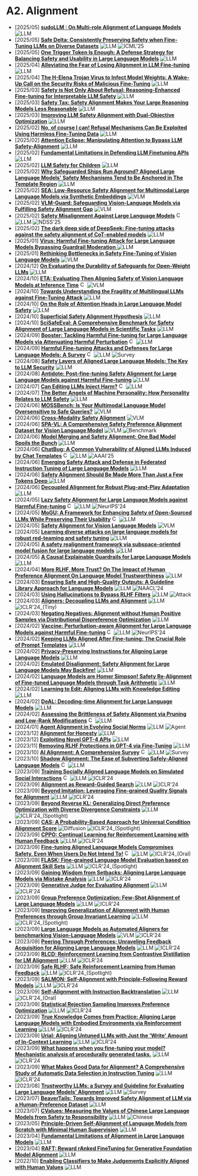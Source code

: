# A2. Alignment
- [2025/05] **[sudoLLM : On Multi-role Alignment of Language Models](https://arxiv.org/abs/2505.14607)** ![LLM](https://img.shields.io/badge/LLM-589cf4)
- [2025/05] **[Safe Delta: Consistently Preserving Safety when Fine-Tuning LLMs on Diverse Datasets](https://arxiv.org/abs/2505.12038)** ![LLM](https://img.shields.io/badge/LLM-589cf4) ![ICML'25](https://img.shields.io/badge/ICML'25-f1b800)
- [2025/05] **[One Trigger Token Is Enough: A Defense Strategy for Balancing Safety and Usability in Large Language Models](https://arxiv.org/abs/2505.07167)** ![LLM](https://img.shields.io/badge/LLM-589cf4)
- [2025/04] **[Alleviating the Fear of Losing Alignment in LLM Fine-tuning](https://arxiv.org/abs/2504.09757)** ![LLM](https://img.shields.io/badge/LLM-589cf4)
- [2025/04] **[The H-Elena Trojan Virus to Infect Model Weights: A Wake-Up Call on the Security Risks of Malicious Fine-Tuning](https://arxiv.org/abs/2504.03823)** ![LLM](https://img.shields.io/badge/LLM-589cf4)
- [2025/03] **[Safety is Not Only About Refusal: Reasoning-Enhanced Fine-tuning for Interpretable LLM Safety](https://arxiv.org/abs/2503.05021)** ![LLM](https://img.shields.io/badge/LLM-589cf4)
- [2025/03] **[Safety Tax: Safety Alignment Makes Your Large Reasoning Models Less Reasonable](https://arxiv.org/abs/2503.00555)** ![LLM](https://img.shields.io/badge/LLM-589cf4)
- [2025/03] **[Improving LLM Safety Alignment with Dual-Objective Optimization](https://arxiv.org/abs/2503.03710)** ![LLM](https://img.shields.io/badge/LLM-589cf4)
- [2025/02] **[No, of course I can! Refusal Mechanisms Can Be Exploited Using Harmless Fine-Tuning Data](https://arxiv.org/abs/2502.19537)** ![LLM](https://img.shields.io/badge/LLM-589cf4)
- [2025/02] **[Attention Eclipse: Manipulating Attention to Bypass LLM Safety-Alignment](https://arxiv.org/abs/2502.15334)** ![LLM](https://img.shields.io/badge/LLM-589cf4)
- [2025/02] **[Fundamental Limitations in Defending LLM Finetuning APIs](https://arxiv.org/abs/2502.14828)** ![LLM](https://img.shields.io/badge/LLM-589cf4)
- [2025/02] **[LLM Safety for Children](https://arxiv.org/abs/2502.12552v1)** ![LLM](https://img.shields.io/badge/LLM-589cf4)
- [2025/02] **[Why Safeguarded Ships Run Aground? Aligned Large Language Models' Safety Mechanisms Tend to Be Anchored in The Template Region](https://arxiv.org/abs/2502.13946)** ![LLM](https://img.shields.io/badge/LLM-589cf4)
- [2025/02] **[SEA: Low-Resource Safety Alignment for Multimodal Large Language Models via Synthetic Embeddings](https://arxiv.org/abs/2502.12562)** ![VLM](https://img.shields.io/badge/VLM-c7688b)
- [2025/02] **[VLM-Guard: Safeguarding Vision-Language Models via Fulfilling Safety Alignment Gap](https://arxiv.org/abs/2502.10486)** ![VLM](https://img.shields.io/badge/VLM-c7688b)
- [2025/02] **[Safety Misalignment Against Large Language Models](https://www.ndss-symposium.org/ndss-paper/safety-misalignment-against-large-language-models/)** [<img src="https://github.com/FortAwesome/Font-Awesome/blob/6.x/svgs/brands/github.svg" alt="Code" width="15" height="15">](https://github.com/ThuCCSLab/misalignment) ![LLM](https://img.shields.io/badge/LLM-589cf4) ![NDSS'25](https://img.shields.io/badge/NDSS'25-f1b800)
- [2025/02] **[The dark deep side of DeepSeek: Fine-tuning attacks against the safety alignment of CoT-enabled models](https://arxiv.org/abs/2502.01225)** ![LLM](https://img.shields.io/badge/LLM-589cf4)
- [2025/01] **[Virus: Harmful Fine-tuning Attack for Large Language Models Bypassing Guardrail Moderation ](https://arxiv.org/abs/2501.17433)** ![LLM](https://img.shields.io/badge/LLM-589cf4)
- [2025/01] **[Rethinking Bottlenecks in Safety Fine-Tuning of Vision Language Models](https://arxiv.org/abs/2501.18533)** ![VLM](https://img.shields.io/badge/VLM-c7688b)
- [2024/12] **[On Evaluating the Durability of Safeguards for Open-Weight LLMs](https://arxiv.org/abs/2412.07097)** ![LLM](https://img.shields.io/badge/LLM-589cf4)
- [2024/10] **[ETA: Evaluating Then Aligning Safety of Vision Language Models at Inference Time](https://arxiv.org/pdf/2410.06625)** [<img src="https://github.com/FortAwesome/Font-Awesome/blob/6.x/svgs/brands/github.svg" alt="Code" width="15" height="15">](https://github.com/DripNowhy/ETA) ![VLM](https://img.shields.io/badge/VLM-c7688b)
- [2024/10] **[Towards Understanding the Fragility of Multilingual LLMs against Fine-Tuning Attack](https://arxiv.org/abs/2410.18210)** ![LLM](https://img.shields.io/badge/LLM-589cf4)
- [2024/10] **[On the Role of Attention Heads in Large Language Model Safety](https://arxiv.org/abs/2410.13708)** ![LLM](https://img.shields.io/badge/LLM-589cf4)
- [2024/10] **[Superficial Safety Alignment Hypothesis](https://arxiv.org/abs/2410.10862)** ![LLM](https://img.shields.io/badge/LLM-589cf4)
- [2024/10] **[SciSafeEval: A Comprehensive Benchmark for Safety Alignment of Large Language Models in Scientific Tasks](https://arxiv.org/abs/2410.03769)** ![LLM](https://img.shields.io/badge/LLM-589cf4)
- [2024/09] **[Booster: Tackling Harmful Fine-tuning for Large Language Models via Attenuating Harmful Perturbation](https://arxiv.org/abs/2409.01586)** [<img src="https://github.com/FortAwesome/Font-Awesome/blob/6.x/svgs/brands/github.svg" alt="Code" width="15" height="15">](https://github.com/git-disl/Booster) ![LLM](https://img.shields.io/badge/LLM-589cf4)
- [2024/09] **[Harmful Fine-tuning Attacks and Defenses for Large Language Models: A Survey](https://arxiv.org/abs/2409.18169)** [<img src="https://github.com/FortAwesome/Font-Awesome/blob/6.x/svgs/brands/github.svg" alt="Code" width="15" height="15">](https://github.com/git-disl/awesome_LLM-harmful-fine-tuning-papers) ![LLM](https://img.shields.io/badge/LLM-589cf4) ![Survey](https://img.shields.io/badge/Survey-87b800)
- [2024/08] **[Safety Layers of Aligned Large Language Models: The Key to LLM Security](https://arxiv.org/abs/2408.17003)** ![LLM](https://img.shields.io/badge/LLM-589cf4)
- [2024/08] **[Antidote: Post-fine-tuning Safety Alignment for Large Language Models against Harmful Fine-tuning](https://arxiv.org/abs/2408.09600)** ![LLM](https://img.shields.io/badge/LLM-589cf4)
- [2024/07] **[Can Editing LLMs Inject Harm?](https://arxiv.org/abs/2407.20224)** [<img src="https://github.com/FortAwesome/Font-Awesome/blob/6.x/svgs/brands/github.svg" alt="Code" width="15" height="15">](https://llm-editing.github.io/) ![LLM](https://img.shields.io/badge/LLM-589cf4)
- [2024/07] **[The Better Angels of Machine Personality: How Personality Relates to LLM Safety](https://arxiv.org/abs/2407.12344)** ![LLM](https://img.shields.io/badge/LLM-589cf4)
- [2024/06] **[MOSSBench: Is Your Multimodal Language Model Oversensitive to Safe Queries?](https://arxiv.org/abs/2406.17806)** ![VLM](https://img.shields.io/badge/VLM-c7688b)
- [2024/06] **[Cross-Modality Safety Alignment](https://arxiv.org/abs/2406.15279)** ![VLM](https://img.shields.io/badge/VLM-c7688b)
- [2024/06] **[SPA-VL: A Comprehensive Safety Preference Alignment Dataset for Vision Language Model](https://arxiv.org/abs/2406.12030)** ![VLM](https://img.shields.io/badge/VLM-c7688b) ![Benchmark](https://img.shields.io/badge/Benchmark-87b800)
- [2024/06] **[Model Merging and Safety Alignment: One Bad Model Spoils the Bunch](https://arxiv.org/abs/2406.14563)** ![LLM](https://img.shields.io/badge/LLM-589cf4)
- [2024/06] **[ChatBug: A Common Vulnerability of Aligned LLMs Induced by Chat Templates](https://arxiv.org/abs/2406.12935)** [<img src="https://github.com/FortAwesome/Font-Awesome/blob/6.x/svgs/brands/github.svg" alt="Code" width="15" height="15">](https://github.com/uw-nsl/ChatBug) ![LLM](https://img.shields.io/badge/LLM-589cf4) ![AAAI'25](https://img.shields.io/badge/AAAI'25-f1b800)
- [2024/06] **[Emerging Safety Attack and Defense in Federated Instruction Tuning of Large Language Models](https://arxiv.org/abs/2406.10630)** ![LLM](https://img.shields.io/badge/LLM-589cf4)
- [2024/06] **[Safety Alignment Should Be Made More Than Just a Few Tokens Deep ](https://arxiv.org/abs/2406.05946)** ![LLM](https://img.shields.io/badge/LLM-589cf4)
- [2024/06] **[Decoupled Alignment for Robust Plug-and-Play Adaptation](https://arxiv.org/abs/2406.01514)** ![LLM](https://img.shields.io/badge/LLM-589cf4)
- [2024/05] **[Lazy Safety Alignment for Large Language Models against Harmful Fine-tuning](https://arxiv.org/abs/2405.18641)** [<img src="https://github.com/FortAwesome/Font-Awesome/blob/6.x/svgs/brands/github.svg" alt="Code" width="15" height="15">](https://github.com/git-disl/Lisa) ![LLM](https://img.shields.io/badge/LLM-589cf4) ![NeurIPS'24](https://img.shields.io/badge/NeurIPS'24-f1b800)
- [2024/05] **[MoGU: A Framework for Enhancing Safety of Open-Sourced LLMs While Preserving Their Usability](https://arxiv.org/abs/2405.14488)** [<img src="https://github.com/FortAwesome/Font-Awesome/blob/6.x/svgs/brands/github.svg" alt="Code" width="15" height="15">](https://github.com/DYR1/MoGU) ![LLM](https://img.shields.io/badge/LLM-589cf4)
- [2024/05] **[Safety Alignment for Vision Language Models](https://www.arxiv.org/abs/2405.13581)** ![VLM](https://img.shields.io/badge/VLM-c7688b)
- [2024/05] **[Learning diverse attacks on large language models for robust red-teaming and safety tuning](https://arxiv.org/abs/2405.18540)** ![LLM](https://img.shields.io/badge/LLM-589cf4)
- [2024/05] **[A safety realignment framework via subspace-oriented model fusion for large language models](https://arxiv.org/pdf/2405.09055)** ![LLM](https://img.shields.io/badge/LLM-589cf4)
- [2024/05] **[A Causal Explainable Guardrails for Large Language Models ](https://arxiv.org/abs/2405.04160)** ![LLM](https://img.shields.io/badge/LLM-589cf4)
- [2024/04] **[More RLHF, More Trust? On The Impact of Human Preference Alignment On Language Model Trustworthiness](https://arxiv.org/abs/2404.18870)** ![LLM](https://img.shields.io/badge/LLM-589cf4)
- [2024/03] **[Ensuring Safe and High-Quality Outputs: A Guideline Library Approach for Language Models](https://arxiv.org/abs/2403.11838)** ![LLM](https://img.shields.io/badge/LLM-589cf4) ![NAACL'24](https://img.shields.io/badge/NAACL'24-f1b800)
- [2024/03] **[Using Hallucinations to Bypass RLHF Filters](https://arxiv.org/abs/2403.04769)** ![LLM](https://img.shields.io/badge/LLM-589cf4) ![Attack](https://img.shields.io/badge/Attack-87b800)
- [2024/03] **[Aligners: Decoupling LLMs and Alignment](https://arxiv.org/abs/2403.04224)** ![LLM](https://img.shields.io/badge/LLM-589cf4) ![ICLR'24_(Tiny)](https://img.shields.io/badge/ICLR'24_(Tiny)-f1b800)
- [2024/03] **[Negating Negatives: Alignment without Human Positive Samples via Distributional Dispreference Optimization](https://arxiv.org/abs/2403.03419)** ![LLM](https://img.shields.io/badge/LLM-589cf4)
- [2024/02] **[Vaccine: Perturbation-aware Alignment for Large Language Models against Harmful Fine-tuning](https://arxiv.org/abs/2402.01109)** [<img src="https://github.com/FortAwesome/Font-Awesome/blob/6.x/svgs/brands/github.svg" alt="Code" width="15" height="15">](https://github.com/git-disl/Vaccine) ![LLM](https://img.shields.io/badge/LLM-589cf4) ![NeurIPS'24](https://img.shields.io/badge/NeurIPS'24-f1b800)
- [2024/02] **[Keeping LLMs Aligned After Fine-tuning: The Crucial Role of Prompt Templates](https://arxiv.org/abs/2402.18540)** ![LLM](https://img.shields.io/badge/LLM-589cf4)
- [2024/02] **[Privacy-Preserving Instructions for Aligning Large Language Models](https://arxiv.org/abs/2402.13659)** ![LLM](https://img.shields.io/badge/LLM-589cf4)
- [2024/02] **[Emulated Disalignment: Safety Alignment for Large Language Models May Backfire!](https://arxiv.org/abs/2402.12343)** ![LLM](https://img.shields.io/badge/LLM-589cf4)
- [2024/02] **[Language Models are Homer Simpson! Safety Re-Alignment of Fine-tuned Language Models through Task Arithmetic](https://arxiv.org/abs/2402.11746)** ![LLM](https://img.shields.io/badge/LLM-589cf4)
- [2024/02] **[Learning to Edit: Aligning LLMs with Knowledge Editing](https://arxiv.org/abs/2402.11905)** ![LLM](https://img.shields.io/badge/LLM-589cf4)
- [2024/02] **[DeAL: Decoding-time Alignment for Large Language Models](https://arxiv.org/abs/2402.06147)** ![LLM](https://img.shields.io/badge/LLM-589cf4)
- [2024/02] **[Assessing the Brittleness of Safety Alignment via Pruning and Low-Rank Modifications](https://arxiv.org/abs/2402.05162)** [<img src="https://github.com/FortAwesome/Font-Awesome/blob/6.x/svgs/brands/github.svg" alt="Code" width="15" height="15">](https://boyiwei.com/alignment-attribution/) ![LLM](https://img.shields.io/badge/LLM-589cf4)
- [2024/01] **[Agent Alignment in Evolving Social Norms](https://arxiv.org/abs/2401.04620)** ![LLM](https://img.shields.io/badge/LLM-589cf4) ![Agent](https://img.shields.io/badge/Agent-87b800)
- [2023/12] **[Alignment for Honesty](https://arxiv.org/abs/2312.07000)** ![LLM](https://img.shields.io/badge/LLM-589cf4)
- [2023/12] **[Exploiting Novel GPT-4 APIs](https://arxiv.org/abs/2312.14302)** ![LLM](https://img.shields.io/badge/LLM-589cf4)
- [2023/11] **[Removing RLHF Protections in GPT-4 via Fine-Tuning](https://arxiv.org/abs/2311.05553)** ![LLM](https://img.shields.io/badge/LLM-589cf4)
- [2023/10] **[AI Alignment: A Comprehensive Survey](https://arxiv.org/abs/2310.19852)** [<img src="https://github.com/FortAwesome/Font-Awesome/blob/6.x/svgs/brands/github.svg" alt="Code" width="15" height="15">](https://github.com/PKU-Alignment/AlignmentSurvey?tab=readme-ov-file) ![LLM](https://img.shields.io/badge/LLM-589cf4) ![Survey](https://img.shields.io/badge/Survey-87b800)
- [2023/10] **[Shadow Alignment: The Ease of Subverting Safely-Aligned Language Models](https://arxiv.org/abs/2310.02949v1)** [<img src="https://github.com/FortAwesome/Font-Awesome/blob/6.x/svgs/brands/github.svg" alt="Code" width="15" height="15">](https://github.com/BeyonderXX/ShadowAlignment) ![LLM](https://img.shields.io/badge/LLM-589cf4)
- [2023/09] **[Training Socially Aligned Language Models on Simulated Social Interactions](https://openreview.net/forum?id=NddKiWtdUm)** [<img src="https://github.com/FortAwesome/Font-Awesome/blob/6.x/svgs/brands/github.svg" alt="Code" width="15" height="15">](https://github.com/agi-templar/Stable-Alignment) ![LLM](https://img.shields.io/badge/LLM-589cf4) ![ICLR'24](https://img.shields.io/badge/ICLR'24-f1b800)
- [2023/09] **[Alignment as Reward-Guided Search](https://openreview.net/forum?id=shgx0eqdw6)** ![LLM](https://img.shields.io/badge/LLM-589cf4) ![ICLR'24](https://img.shields.io/badge/ICLR'24-f1b800)
- [2023/09] **[Beyond Imitation: Leveraging Fine-grained Quality Signals for Alignment](https://openreview.net/forum?id=LNLjU5C5dK)** ![LLM](https://img.shields.io/badge/LLM-589cf4) ![ICLR'24](https://img.shields.io/badge/ICLR'24-f1b800)
- [2023/09] **[Beyond Reverse KL: Generalizing Direct Preference Optimization with Diverse Divergence Constraints](https://openreview.net/forum?id=2cRzmWXK9N)** ![LLM](https://img.shields.io/badge/LLM-589cf4) ![ICLR'24_(Spotlight)](https://img.shields.io/badge/ICLR'24_(Spotlight)-f1b800)
- [2023/09] **[CAS: A Probability-Based Approach for Universal Condition Alignment Score](https://openreview.net/forum?id=E78OaH2s3f)** ![Diffusion](https://img.shields.io/badge/Diffusion-a99cf4) ![ICLR'24_(Spotlight)](https://img.shields.io/badge/ICLR'24_(Spotlight)-f1b800)
- [2023/09] **[CPPO: Continual Learning for Reinforcement Learning with Human Feedback](https://openreview.net/forum?id=86zAUE80pP)** ![LLM](https://img.shields.io/badge/LLM-589cf4) ![ICLR'24](https://img.shields.io/badge/ICLR'24-f1b800)
- [2023/09] **[Fine-tuning Aligned Language Models Compromises Safety, Even When Users Do Not Intend To!](https://openreview.net/forum?id=hTEGyKf0dZ)** [<img src="https://github.com/FortAwesome/Font-Awesome/blob/6.x/svgs/brands/github.svg" alt="Code" width="15" height="15">](https://github.com/LLM-Tuning-Safety/LLMs-Finetuning-Safety) ![LLM](https://img.shields.io/badge/LLM-589cf4) ![ICLR'24_(Oral)](https://img.shields.io/badge/ICLR'24_(Oral)-f1b800)
- [2023/09] **[FLASK: Fine-grained Language Model Evaluation based on Alignment Skill Sets](https://openreview.net/forum?id=CYmF38ysDa)** ![LLM](https://img.shields.io/badge/LLM-589cf4) ![ICLR'24_(Spotlight)](https://img.shields.io/badge/ICLR'24_(Spotlight)-f1b800)
- [2023/09] **[Gaining Wisdom from Setbacks: Aligning Large Language Models via Mistake Analysis](https://openreview.net/forum?id=aA33A70IO6)** ![LLM](https://img.shields.io/badge/LLM-589cf4) ![ICLR'24](https://img.shields.io/badge/ICLR'24-f1b800)
- [2023/09] **[Generative Judge for Evaluating Alignment](https://openreview.net/forum?id=gtkFw6sZGS)** ![LLM](https://img.shields.io/badge/LLM-589cf4) ![ICLR'24](https://img.shields.io/badge/ICLR'24-f1b800)
- [2023/09] **[Group Preference Optimization: Few-Shot Alignment of Large Language Models](https://openreview.net/forum?id=DpFeMH4l8Q)** ![LLM](https://img.shields.io/badge/LLM-589cf4) ![ICLR'24](https://img.shields.io/badge/ICLR'24-f1b800)
- [2023/09] **[Improving Generalization of Alignment with Human Preferences through Group Invariant Learning](https://openreview.net/forum?id=fwCoLe3TAX)** ![LLM](https://img.shields.io/badge/LLM-589cf4) ![ICLR'24_(Spotlight)](https://img.shields.io/badge/ICLR'24_(Spotlight)-f1b800)
- [2023/09] **[Large Language Models as Automated Aligners for benchmarking Vision-Language Models](https://openreview.net/forum?id=kZEXgtMNNo)** ![VLM](https://img.shields.io/badge/VLM-c7688b) ![ICLR'24](https://img.shields.io/badge/ICLR'24-f1b800)
- [2023/09] **[Peering Through Preferences: Unraveling Feedback Acquisition for Aligning Large Language Models](https://openreview.net/forum?id=dKl6lMwbCy)** ![LLM](https://img.shields.io/badge/LLM-589cf4) ![ICLR'24](https://img.shields.io/badge/ICLR'24-f1b800)
- [2023/09] **[RLCD: Reinforcement Learning from Contrastive Distillation for LM Alignment](https://openreview.net/forum?id=v3XXtxWKi6)** ![LLM](https://img.shields.io/badge/LLM-589cf4) ![ICLR'24](https://img.shields.io/badge/ICLR'24-f1b800)
- [2023/09] **[Safe RLHF: Safe Reinforcement Learning from Human Feedback](https://openreview.net/forum?id=TyFrPOKYXw)** ![LLM](https://img.shields.io/badge/LLM-589cf4) ![ICLR'24_(Spotlight)](https://img.shields.io/badge/ICLR'24_(Spotlight)-f1b800)
- [2023/09] **[SALMON: Self-Alignment with Principle-Following Reward Models](https://openreview.net/forum?id=xJbsmB8UMx)** ![LLM](https://img.shields.io/badge/LLM-589cf4) ![ICLR'24](https://img.shields.io/badge/ICLR'24-f1b800)
- [2023/09] **[Self-Alignment with Instruction Backtranslation](https://openreview.net/forum?id=1oijHJBRsT)** ![LLM](https://img.shields.io/badge/LLM-589cf4) ![ICLR'24_(Oral)](https://img.shields.io/badge/ICLR'24_(Oral)-f1b800)
- [2023/09] **[Statistical Rejection Sampling Improves Preference Optimization](https://openreview.net/forum?id=xbjSwwrQOe)** ![LLM](https://img.shields.io/badge/LLM-589cf4) ![ICLR'24](https://img.shields.io/badge/ICLR'24-f1b800)
- [2023/09] **[True Knowledge Comes from Practice: Aligning Large Language Models with Embodied Environments via Reinforcement Learning](https://openreview.net/forum?id=hILVmJ4Uvu)** ![LLM](https://img.shields.io/badge/LLM-589cf4) ![ICLR'24](https://img.shields.io/badge/ICLR'24-f1b800)
- [2023/09] **[Urial: Aligning Untuned LLMs with Just the 'Write' Amount of In-Context Learning](https://openreview.net/forum?id=wxJ0eXwwda)** ![LLM](https://img.shields.io/badge/LLM-589cf4) ![ICLR'24](https://img.shields.io/badge/ICLR'24-f1b800)
- [2023/09] **[What happens when you fine-tuning your model? Mechanistic analysis of procedurally generated tasks.](https://openreview.net/forum?id=A0HKeKl4Nl)** ![LLM](https://img.shields.io/badge/LLM-589cf4) ![ICLR'24](https://img.shields.io/badge/ICLR'24-f1b800)
- [2023/09] **[What Makes Good Data for Alignment? A Comprehensive Study of Automatic Data Selection in Instruction Tuning](https://openreview.net/forum?id=BTKAeLqLMw)** ![LLM](https://img.shields.io/badge/LLM-589cf4) ![ICLR'24](https://img.shields.io/badge/ICLR'24-f1b800)
- [2023/08] **[Trustworthy LLMs: a Survey and Guideline for Evaluating Large Language Models' Alignment](https://arxiv.org/abs/2308.05374)** ![LLM](https://img.shields.io/badge/LLM-589cf4) ![Survey](https://img.shields.io/badge/Survey-87b800)
- [2023/07] **[BeaverTails: Towards Improved Safety Alignment of LLM via a Human-Preference Dataset](https://arxiv.org/abs/2307.04657)** ![LLM](https://img.shields.io/badge/LLM-589cf4)
- [2023/07] **[CValues: Measuring the Values of Chinese Large Language Models from Safety to Responsibility](https://arxiv.org/abs/2307.09705)** ![LLM](https://img.shields.io/badge/LLM-589cf4) ![Chinese](https://img.shields.io/badge/Chinese-87b800)
- [2023/05] **[Principle-Driven Self-Alignment of Language Models from Scratch with Minimal Human Supervision](https://arxiv.org/abs/2305.03047)** ![LLM](https://img.shields.io/badge/LLM-589cf4)
- [2023/04] **[Fundamental Limitations of Alignment in Large Language Models](https://arxiv.org/abs/2304.11082)** ![LLM](https://img.shields.io/badge/LLM-589cf4)
- [2023/04] **[RAFT: Reward rAnked FineTuning for Generative Foundation Model Alignment](https://arxiv.org/abs/2304.06767)** ![LLM](https://img.shields.io/badge/LLM-589cf4)
- [2022/10] **[Enabling Classifiers to Make Judgements Explicitly Aligned with Human Values](https://arxiv.org/abs/2210.07652)** ![LLM](https://img.shields.io/badge/LLM-589cf4)
